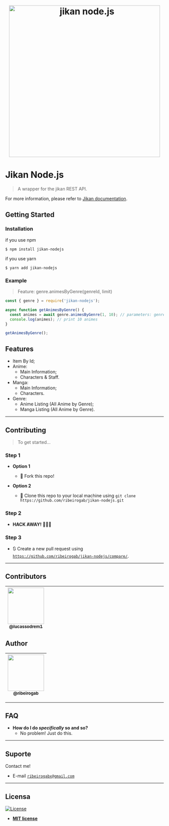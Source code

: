 <h1 align="center">
<img src="https://i.ibb.co/s1mCvsB/logo.png" alt="jikan node.js" width="480"/>
</h1>

# Jikan Node.js
> A wrapper for the jikan REST API.

For more information, please refer to [Jikan documentation](https://jikan.docs.apiary.io/#).

## Getting Started 

### Installation

if you use npm
```
$ npm install jikan-nodejs
```

if you use yarn
```
$ yarn add jikan-nodejs
```

### Example

> Feature: genre.animesByGenre(genreId, limit)
```js
const { genre } = require('jikan-nodejs');

async function getAnimesByGenre() {
  const animes = await genre.animesByGenre(1, 10); // parameters: genreId, limit
  console.log(animes); // print 10 animes
}

getAnimesByGenre(); 
```

## Features
- Item By Id;
- Anime:
  - Main Information;
  - Characters & Staff.
- Manga:
  - Main Information;
  - Characters.
- Genre:
  - Anime Listing (All Anime by Genre);
  - Manga Listing (All Anime by Genre).

---

## Contributing

> To get started...

### Step 1

- **Option 1**
    - 🍴  Fork this repo!

- **Option 2**
    - 👯  Clone this repo to your local machine using `git clone https://github.com/ribeirogab/jikan-nodejs.git`

### Step 2

- **HACK AWAY!** 🔨🔨🔨

### Step 3

- 🔃  Create a new pull request using <a href="https://github.com/ribeirogab/jikan-nodejs/compare/" target="_blank">`https://github.com/ribeirogab/jikan-nodejs/compare/`</a>.

---

## Contributors

| [<img src="https://avatars0.githubusercontent.com/u/25018440?s=400&u=5ed52972c721a418083b0b89f4797db100c50e3c&v=4" width="115"><br><sub>@lucassodrem1</sub>](https://github.com/lucassodrem1) | <img width="115"> | <img width="115"> | <img width="115"> | <img width="115"> | <img width="115"> |
|:-:|:-:|:-:|:-:|:-:|:-:| 

## Author

| [<img src="https://avatars3.githubusercontent.com/u/44847326?s=400&u=30a156f0a61f81eaa137cb286ed13e9527916039&v=4" width="115"><br><sub>@ribeirogab</sub>](https://github.com/ribeirogab) |
| :---: |

---

## FAQ

- **How do I do *specifically* so and so?**
    - No problem! Just do this.
    
---

## Suporte

Contact me!

- E-mail <a href="mailto:ribeirogabx@gmail.com" target="_blank">`ribeirogabx@gmail.com`</a>

---

## Licensa

[![License](http://img.shields.io/:license-mit-blue.svg?style=flat-square)](http://badges.mit-license.org)

- **[MIT license](http://opensource.org/licenses/mit-license.php)**
